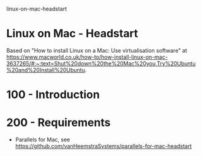 linux-on-mac-headstart
# Linux on Mac - Headstart

Based on "How to install Linux on a Mac: Use virtualisation software" at https://www.macworld.co.uk/how-to/how-install-linux-on-mac-3637265/#:~:text=Shut%20down%20the%20Mac%20you,Try%20Ubuntu%20and%20Install%20Ubuntu.

# 100 - Introduction



# 200 - Requirements

- Parallels for Mac, see https://github.com/vanHeemstraSystems/parallels-for-mac-headstart
